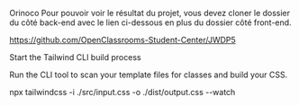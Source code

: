 Orinoco
Pour pouvoir voir le résultat du projet, vous devez cloner le dossier du côté back-end avec le lien ci-dessous en plus du dossier côté front-end.

https://github.com/OpenClassrooms-Student-Center/JWDP5



Start the Tailwind CLI build process

Run the CLI tool to scan your template files for classes and build your CSS.


npx tailwindcss -i ./src/input.css -o ./dist/output.css --watch
